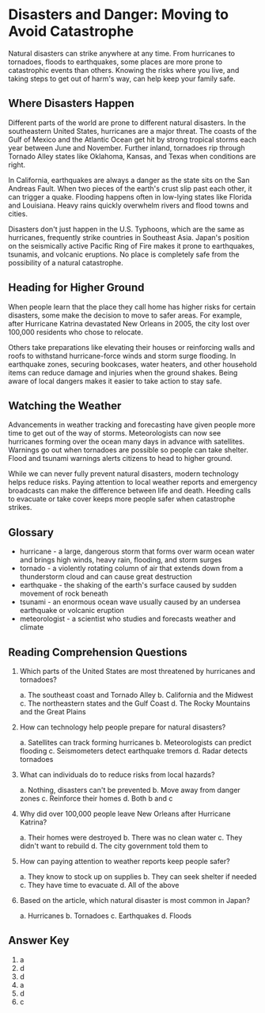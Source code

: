# Disasters and Danger: Moving to Avoid Catastrophe

Natural disasters can strike anywhere at any time. From hurricanes to tornadoes, floods to earthquakes, some places are more prone to catastrophic events than others. Knowing the risks where you live, and taking steps to get out of harm's way, can help keep your family safe.

## Where Disasters Happen

Different parts of the world are prone to different natural disasters. In the southeastern United States, hurricanes are a major threat. The coasts of the Gulf of Mexico and the Atlantic Ocean get hit by strong tropical storms each year between June and November. Further inland, tornadoes rip through Tornado Alley states like Oklahoma, Kansas, and Texas when conditions are right.

In California, earthquakes are always a danger as the state sits on the San Andreas Fault. When two pieces of the earth's crust slip past each other, it can trigger a quake. Flooding happens often in low-lying states like Florida and Louisiana. Heavy rains quickly overwhelm rivers and flood towns and cities.  

Disasters don't just happen in the U.S. Typhoons, which are the same as hurricanes, frequently strike countries in Southeast Asia. Japan's position on the seismically active Pacific Ring of Fire makes it prone to earthquakes, tsunamis, and volcanic eruptions. No place is completely safe from the possibility of a natural catastrophe.

## Heading for Higher Ground

When people learn that the place they call home has higher risks for certain disasters, some make the decision to move to safer areas. For example, after Hurricane Katrina devastated New Orleans in 2005, the city lost over 100,000 residents who chose to relocate.

Others take preparations like elevating their houses or reinforcing walls and roofs to withstand hurricane-force winds and storm surge flooding. In earthquake zones, securing bookcases, water heaters, and other household items can reduce damage and injuries when the ground shakes. Being aware of local dangers makes it easier to take action to stay safe.

## Watching the Weather

Advancements in weather tracking and forecasting have given people more time to get out of the way of storms. Meteorologists can now see hurricanes forming over the ocean many days in advance with satellites. Warnings go out when tornadoes are possible so people can take shelter. Flood and tsunami warnings alerts citizens to head to higher ground.

While we can never fully prevent natural disasters, modern technology helps reduce risks. Paying attention to local weather reports and emergency broadcasts can make the difference between life and death. Heeding calls to evacuate or take cover keeps more people safer when catastrophe strikes.

## Glossary

- hurricane - a large, dangerous storm that forms over warm ocean water and brings high winds, heavy rain, flooding, and storm surges
- tornado - a violently rotating column of air that extends down from a thunderstorm cloud and can cause great destruction
- earthquake - the shaking of the earth's surface caused by sudden movement of rock beneath
- tsunami - an enormous ocean wave usually caused by an undersea earthquake or volcanic eruption  
- meteorologist - a scientist who studies and forecasts weather and climate

## Reading Comprehension Questions

1. Which parts of the United States are most threatened by hurricanes and tornadoes?

   a. The southeast coast and Tornado Alley
   b. California and the Midwest
   c. The northeastern states and the Gulf Coast
   d. The Rocky Mountains and the Great Plains

2. How can technology help people prepare for natural disasters?

   a. Satellites can track forming hurricanes
   b. Meteorologists can predict flooding
   c. Seismometers detect earthquake tremors
   d. Radar detects tornadoes

3. What can individuals do to reduce risks from local hazards?

   a. Nothing, disasters can't be prevented
   b. Move away from danger zones
   c. Reinforce their homes
   d. Both b and c

4. Why did over 100,000 people leave New Orleans after Hurricane Katrina?

   a. Their homes were destroyed
   b. There was no clean water
   c. They didn't want to rebuild
   d. The city government told them to

5. How can paying attention to weather reports keep people safer?

   a. They know to stock up on supplies
   b. They can seek shelter if needed
   c. They have time to evacuate
   d. All of the above

6. Based on the article, which natural disaster is most common in Japan?

   a. Hurricanes
   b. Tornadoes
   c. Earthquakes
   d. Floods

## Answer Key

1. a
2. d
3. d
4. a
5. d
6. c
